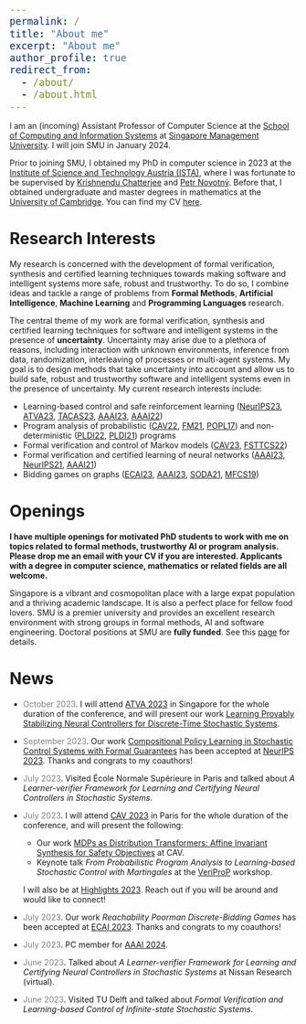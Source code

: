 ```yaml
---
permalink: /
title: "About me"
excerpt: "About me"
author_profile: true
redirect_from: 
  - /about/
  - /about.html
---
```


<style type="text/css">

body, td {
   font-size: 14px;
}
code.r{
  font-size: 20px;
}
pre {
  font-size: 20px
}
</style>

I am an (incoming) Assistant Professor of Computer Science at the [School of Computing and Information Systems](https://computing.smu.edu.sg/) at [Singapore Management University](https://www.smu.edu.sg/). I will join SMU in January 2024.

Prior to joining SMU, I obtained my PhD in computer science in 2023 at the [Institute of Science and Technology Austria (ISTA)](https://ista.ac.at/en/home/), where I was fortunate to be supervised by [Krishnendu Chatterjee](https://pub.ist.ac.at/~kchatterjee/) and [Petr Novotný](https://www.fi.muni.cz/~xnovot18/). Before that, I obtained undergraduate and master degrees in mathematics at the [University of Cambridge](https://www.cam.ac.uk/). You can find my CV  [here](CV_Zikelic.pdf).

# Research Interests

My research is concerned with the development of formal verification, synthesis and certified learning techniques towards making software and intelligent systems more safe, robust and trustworthy. To do so, I combine ideas and tackle a range of problems from **Formal Methods**, **Artificial Intelligence**, **Machine Learning** and **Programming Languages** research. 

The central theme of my work are formal verification, synthesis and certified learning techniques for software and intelligent systems in the presence of **uncertainty**. Uncertainty may arise due to a plethora of reasons, including interaction with unknown environments, inference from data, randomization, interleaving of processes or multi-agent systems. My goal is to design methods that take uncertainty into account and allow us to build safe, robust and trustworthy software and intelligent systems even in the presence of uncertainty. My current research interests include:
- Learning-based control and safe reinforcement learning ([NeurIPS23](https://openreview.net/forum?id=Yx8Sw2H5Q7), [ATVA23](https://link.springer.com/chapter/10.1007/978-3-031-45329-8_17), [TACAS23](https://link.springer.com/chapter/10.1007/978-3-031-30823-9_1), [AAAI23](https://ojs.aaai.org/index.php/AAAI/article/view/26407), [AAAI22](https://ojs.aaai.org/index.php/AAAI/article/view/20695))
- Program analysis of probabilistic ([CAV22](https://link.springer.com/chapter/10.1007/978-3-031-13185-1_4), [FM21](https://link.springer.com/chapter/10.1007/978-3-030-90870-6_33), [POPL17](https://dl.acm.org/doi/10.1145/3009837.3009873)) and non-deterministic ([PLDI22](https://dl.acm.org/doi/abs/10.1145/3519939.3523435), [PLDI21](https://dl.acm.org/doi/10.1145/3453483.3454093)) programs
- Formal verification and control of Markov models ([CAV23](https://link.springer.com/chapter/10.1007/978-3-031-37709-9_5), [FSTTCS22](https://drops.dagstuhl.de/opus/volltexte/2022/17421/))
- Formal verification and certified learning of neural networks ([AAAI23](https://ojs.aaai.org/index.php/AAAI/article/view/26747), [NeurIPS21](https://proceedings.neurips.cc/paper/2021/hash/544defa9fddff50c53b71c43e0da72be-Abstract.html), [AAAI21](https://ojs.aaai.org/index.php/AAAI/article/view/16496))
- Bidding games on graphs ([ECAI23](https://ebooks.iospress.nl/volumearticle/64196), [AAAI23](https://ojs.aaai.org/index.php/AAAI/article/view/25679), [SODA21](https://epubs.siam.org/doi/10.1137/1.9781611976465.38), [MFCS19](https://drops.dagstuhl.de/opus/volltexte/2019/10955/))

<!-- My research is concerned with developing algorithms for formally verifying correctness of software. In particular, I combine ideas from **Formal Verification**, **Programming Languages** and **Machine Learning** towards designing mathematically rigorous yet fully automated and scalable methods for formal analysis of programs and for ensuring safety and trustworthiness of AI systems. My work lies in the interplay of formal methods, trustworthy AI and static program analysis.

The central theme of my work is the development of formal methods and automated reasoning techniques for **stochastic systems**. Stochastic systems provide a framework for modeling and quantifying uncertainty that may arise due to randomization, interaction with unknown environments or inference from data. My goal is to contribute to laying foundations of automated formal reasoning about stochastic systems, towards enhancing safety and trustworthiness of software and AI systems in the presence of uncertainty. My current research focuses on formal verification and control of Markov models, learning and verification of neural controllers, safe reinforcement learning and probabilistic program analysis.  -->

<!-- My research is concerned with developing algorithms for formally verifying correctness of software. In particular, I combine ideas from **Formal Verification**, **Programming Languages** and **Machine Learning** towards designing mathematically rigorous yet fully automated and scalable methods for formal analysis of programs, systems with learned components as well as for safe learning. I work in the broad areas of probabilistic verification, program verification and AI safety.

The central theme of my work is the development of formal methods and automated reasoning techniques for **stochastic systems**. Stochastic systems provide a framework for modeling and quantifying uncertainty that may arise due to randomization, interaction with unknown environments or inference from data. My goal is to contribute to laying foundations of automated formal reasoning about stochastic systems, towards enhancing safety and trustworthiness of software and AI systems in the presence of uncertainty. More concretely, my current research focuses on probabilistic program analysis, formal verification of Markov models, stochastic control and safe reinforcement learning.

I also work on static analysis of non-probabilistic programs and on formal verification of systems with neural network components. Automated methods for probabilistic program analysis and for learning-based stochastic control often draw insight from these areas, so I follow the developments and contribute to these fields. Finally, I am also interested in bidding games on graphs.

My current research interests include:
- Probabilistic program analysis [CAV 2022](https://link.springer.com/chapter/10.1007/978-3-031-13185-1_4), [FM 2021](https://link.springer.com/chapter/10.1007/978-3-030-90870-6_33), [POPL 2017](https://dl.acm.org/doi/10.1145/3009837.3009873)
- Learning-based stochastic control [TACAS 2023](https://link.springer.com/chapter/10.1007/978-3-031-30823-9_1), [AAAI 2023a](https://ojs.aaai.org/index.php/AAAI/article/view/26407), [SRML@ICLR 2022](https://arxiv.org/abs/2205.11991), [AAAI 2022](https://arxiv.org/abs/2112.09495), [NeurIPS 2021](https://proceedings.neurips.cc/paper/2021/hash/544defa9fddff50c53b71c43e0da72be-Abstract.html)
- Probabilistic verification [CAV 2023](https://arxiv.org/abs/2305.16796), [FSTTCS 2022](https://drops.dagstuhl.de/opus/volltexte/2022/17421/)
- Static program analysis [PLDI 2022](https://dl.acm.org/doi/abs/10.1145/3519939.3523435), [PLDI 2021](https://dl.acm.org/doi/10.1145/3453483.3454093)
- Neural network verification [AAAI 2023b](https://ojs.aaai.org/index.php/AAAI/article/view/26747), [AAAI 2021](https://ojs.aaai.org/index.php/AAAI/article/view/16496)
- Bidding games on graphs [AAAI 2023c](https://ojs.aaai.org/index.php/AAAI/article/view/25679), [SODA 2021](https://epubs.siam.org/doi/10.1137/1.9781611976465.38), [MFCS 2019](https://drops.dagstuhl.de/opus/volltexte/2019/10955/) -->

<!--My research focuses on developing algorithms for formally verifying correctness of software. In particular, I combine ideas from **Formal Verification**, **Programming Languages** and **Machine Learning** research in order to design mathematically rigorous yet fully automated and scalable methods for providing formal guarantees about programs, systems with learned components as well as for safe learning. More concretely, my research interests include:
- Formal Verification
- Static Program Analysis
- Neural Network Verification
- Learning-based Control
- Safe Reinforcement Learning
- Game Theory

# Research Highlights

I am especially interested in formal verification and certified control of **stochastic systems** in which stochasticity is used to model and quantify uncertainty. I have worked on static analysis of probabilistic programs ([CAV 2022](https://link.springer.com/chapter/10.1007/978-3-031-13185-1_4), [FM 2021](https://link.springer.com/chapter/10.1007/978-3-030-90870-6_33), [POPL 2017](https://dl.acm.org/doi/10.1145/3009837.3009873)) and formal verification and safe policy learning for stochastic feedback loop systems ([AAAI 2023a](https://arxiv.org/abs/2210.05308), [SRML@ICLR 2022](https://arxiv.org/abs/2205.11991), [AAAI 2022](https://arxiv.org/abs/2112.09495), [NeurIPS 2021](https://proceedings.neurips.cc/paper/2021/hash/544defa9fddff50c53b71c43e0da72be-Abstract.html)). However, my research is not restricted to stochastic systems and I have also worked on static analysis for non-probabilistic programs and properties such as termination or resource usage ([PLDI 2022](https://dl.acm.org/doi/abs/10.1145/3519939.3523435), [PLDI 2021](https://dl.acm.org/doi/10.1145/3453483.3454093)), as well as on verification of quantized neural networks ([AAAI 2023b](https://arxiv.org/abs/2211.16187), [AAAI 2021](https://ojs.aaai.org/index.php/AAAI/article/view/16496)).

I also study bidding games on graphs. These are a class of games that model ongoing and stateful auctions, in which players have budgets and bid for the right to move. In our work, we studied such games with several classical bidding mechanisms ([AAAI 2023c](https://arxiv.org/abs/2211.13626), [SODA 2021](https://epubs.siam.org/doi/10.1137/1.9781611976465.38), [MFCS 2019](https://drops.dagstuhl.de/opus/volltexte/2019/10955/)). -->

# Openings

**I have multiple openings for motivated PhD students to work with me on topics related to formal methods, trustworthy AI or program analysis. Please drop me an email with your CV if you are interested. Applicants with a degree in computer science, mathematics or related fields are all welcome.**

Singapore is a vibrant and cosmopolitan place with a large expat population and a thriving academic landscape. It is also a perfect place for fellow food lovers. SMU is a premier university and provides an excellent research environment with strong groups in formal methods, AI and software engineering. Doctoral positions at SMU are **fully funded**. See this [page](https://computing.smu.edu.sg/phd/admissions-fees-scholarships) for details. 

<!--  Doctoral positions at SMU are **fully funded** for four years, with a possible extension to the fifth year. The exceptionally qualified students will also be offered the SMU Presidential Doctoral Fellowship in Computing, which comes with a highly competitive stipend. See this [page](https://computing.smu.edu.sg/phd/admissions-fees-scholarships) for details.

Singapore is a vibrant and cosmopolitan place with a large expat population and a thriving academic landscape. It is also a perfect place for fellow food lovers. SMU provides an excellent environment for pursuing research in formal methods, AI and/or software engineering. It is ranked No. 39 globally (No. 16 in Asia) in the AI category, No. 16 globally (No. 6 in Asia) in the Software Engineering category, and No. 87 globally (No. 15 in Asia) in general "Computer Science" according to [CSRankings](https://csrankings.org/#/index?all&us).  -->

# News

* <span style="color:grey">October 2023</span>\. I will attend [ATVA 2023](https://atva-conference.org/2023/) in Singapore for the whole duration of the conference, and will present our work [Learning Provably Stabilizing Neural Controllers for Discrete-Time Stochastic Systems](https://link.springer.com/chapter/10.1007/978-3-031-45329-8_17).

* <span style="color:grey">September 2023</span>\. Our work [Compositional Policy Learning in Stochastic Control Systems with Formal Guarantees](https://openreview.net/forum?id=Yx8Sw2H5Q7) has been accepted at [NeurIPS 2023](https://nips.cc/). Thanks and congrats to my coauthors!

* <span style="color:grey">July 2023</span>\. Visited École Normale Supérieure in Paris and talked about *A Learner-verifier Framework for Learning and Certifying Neural Controllers in Stochastic Systems*.

* <span style="color:grey">July 2023</span>\. I will attend [CAV 2023](http://www.i-cav.org/2023/) in Paris for the whole duration of the conference, and will present the following:
    - Our work [MDPs as Distribution Transformers: Affine Invariant Synthesis for Safety Objectives](https://arxiv.org/pdf/2305.16796.pdf) at CAV.
    - Keynote talk *From Probabilistic Program Analysis to Learning-based Stochastic Control 
with Martingales* at the [VeriProP](https://veriprop.github.io/2023/) workshop.

    I will also be at [Highlights 2023](https://highlights-conference.org/2023/cfp). Reach out if you will be around and would like to connect!

* <span style="color:grey">July 2023</span>\. Our work *Reachability Poorman Discrete-Bidding Games* has been accepted at [ECAI 2023](https://ecai2023.eu/). Thanks and congrats to my coauthors!

* <span style="color:grey">July 2023</span>\. PC member for [AAAI 2024](https://aaai.org/aaai-conference/).

* <span style="color:grey">June 2023</span>\. Talked about *A Learner-verifier Framework for Learning and Certifying Neural Controllers in Stochastic Systems* at Nissan Research (virtual).

* <span style="color:grey">June 2023</span>\. Visited TU Delft and talked about *Formal Verification and Learning-based Control of Infinite-state Stochastic Systems*.